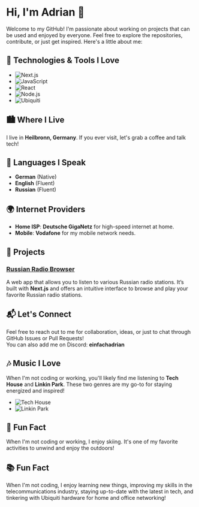 # Hi, I'm Adrian 👋

Welcome to my GitHub! I'm passionate about working on projects that can be used and enjoyed by everyone. Feel free to explore the repositories, contribute, or just get inspired. Here's a little about me:

## 🔧 Technologies & Tools I Love

- ![Next.js](https://img.shields.io/badge/-Next.js-000000?style=flat&logo=nextdotjs&logoColor=ffffff) 
- ![JavaScript](https://img.shields.io/badge/-JavaScript-000000?style=flat&logo=javascript&logoColor=yellow)
- ![React](https://img.shields.io/badge/-React-000000?style=flat&logo=react&logoColor=61DAFB)
- ![Node.js](https://img.shields.io/badge/-Node.js-000000?style=flat&logo=node.js&logoColor=green)
- ![Ubiquiti](https://img.shields.io/badge/-Ubiquiti-000000?style=flat&logo=ubiquiti&logoColor=blue)

## 🏙️ Where I Live

I live in **Heilbronn, Germany**. If you ever visit, let's grab a coffee and talk tech!

## 💬 Languages I Speak

- **German** (Native)
- **English** (Fluent)
- **Russian** (Fluent)

## 🌍 Internet Providers

- **Home ISP**: **Deutsche GigaNetz** for high-speed internet at home.
- **Mobile**: **Vodafone** for my mobile network needs.

## 📝 Projects

### [Russian Radio Browser](https://russianradio-browser.vercel.app/)

A web app that allows you to listen to various Russian radio stations. It’s built with **Next.js** and offers an intuitive interface to browse and play your favorite Russian radio stations.

## 📬 Let's Connect

Feel free to reach out to me for collaboration, ideas, or just to chat through GitHub Issues or Pull Requests!  
You can also add me on Discord: **einfachadrian**

## 🎶 Music I Love

When I'm not coding or working, you'll likely find me listening to **Tech House** and **Linkin Park**. These two genres are my go-to for staying energized and inspired!

- ![Tech House](https://upload.wikimedia.org/wikipedia/commons/7/7b/Techno_music_logo.svg)
- ![Linkin Park](https://upload.wikimedia.org/wikipedia/commons/9/97/Linkin_Park_logo.svg)

## 🎿 Fun Fact

When I'm not coding or working, I enjoy skiing. It's one of my favorite activities to unwind and enjoy the outdoors!

## 📚 Fun Fact

When I'm not coding, I enjoy learning new things, improving my skills in the telecommunications industry, staying up-to-date with the latest in tech, and tinkering with Ubiquiti hardware for home and office networking!
